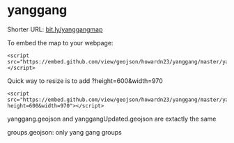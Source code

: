 # yanggang

Shorter URL: <a href="https://github.com/howardn23/yanggang/blob/master/yanggang.geojson">bit.ly/yanggangmap</a>


To embed the map to your webpage:
```
<script src="https://embed.github.com/view/geojson/howardn23/yanggang/master/yanggang.geojson"></script>
```

Quick way to resize is to add ?height=600&width=970
```
<script src="https://embed.github.com/view/geojson/howardn23/yanggang/master/yanggang.geojson?height=600&width=970"></script>
```

yanggang.geojson and yanggangUpdated.geojson are extactly the same

groups.geojson: only yang gang groups 

